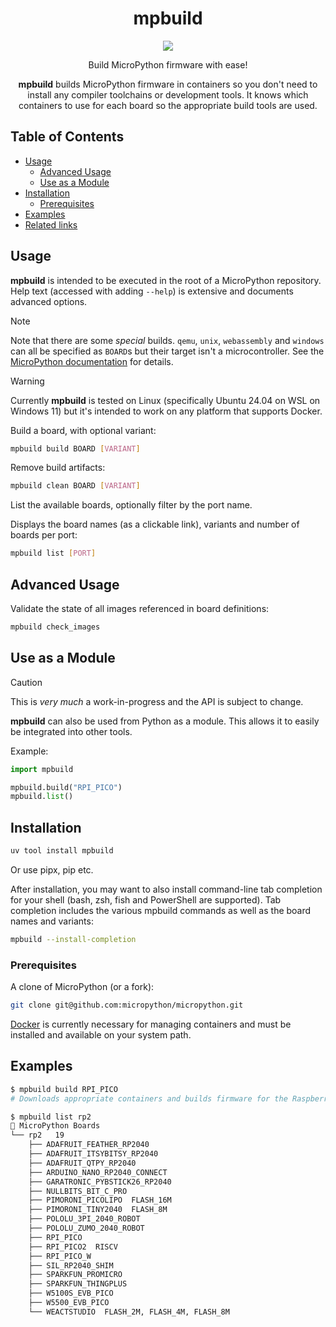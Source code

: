 <div align="center">

# mpbuild

![](https://github.com/user-attachments/assets/2cf9fb34-aae4-4e24-a16c-76d387ca6dff)

Build MicroPython firmware with ease!

**mpbuild** builds MicroPython firmware in containers so you don't need to install any compiler toolchains or development tools. It knows which containers to use for each board so the appropriate build tools are used.

</div>

## Table of Contents

- [Usage](#usage)
  - [Advanced Usage](#advanced-usage)
  - [Use as a Module](#use-as-a-module)
- [Installation](#installation)
  - [Prerequisites](#prerequisites)
- [Examples](#examples)
- [Related links](#related-links)

## Usage

**mpbuild** is intended to be executed in the root of a MicroPython repository. Help text (accessed with adding `--help`) is extensive and documents advanced options.

> [!NOTE]
> Note that there are some _special_ builds. `qemu`, `unix`, `webassembly` and `windows` can all be specified as `BOARD`s but their target isn't a microcontroller. See the [MicroPython documentation](https://github.com/micropython/micropython/) for details.

> [!WARNING]
> Currently **mpbuild** is tested on Linux (specifically Ubuntu 24.04 on WSL on Windows 11) but it's intended to work on any platform that supports Docker.

Build a board, with optional variant:

```bash
mpbuild build BOARD [VARIANT]
```

Remove build artifacts:

```bash
mpbuild clean BOARD [VARIANT]
```

List the available boards, optionally filter by the port name.

Displays the board names (as a clickable link), variants and number of boards per port:

```bash
mpbuild list [PORT]
```

## Advanced Usage

Validate the state of all images referenced in board definitions:

```bash
mpbuild check_images
```

## Use as a Module

> [!CAUTION]
> This is _very much_ a work-in-progress and the API is subject to change.

**mpbuild** can also be used from Python as a module. This allows it to easily be integrated into other tools.

Example:

```python
import mpbuild

mpbuild.build("RPI_PICO")
mpbuild.list()
```

## Installation

```bash
uv tool install mpbuild
```

Or use pipx, pip etc.

After installation, you may want to also install command-line tab completion for your shell (bash, zsh, fish and PowerShell are supported). Tab completion includes the various mpbuild commands as well as the board names and variants:

```bash
mpbuild --install-completion
```

### Prerequisites

A clone of MicroPython (or a fork):

```bash
git clone git@github.com:micropython/micropython.git
```

[Docker](https://www.docker.com/) is currently necessary for managing containers and must be installed and available on your system path.

## Examples

```bash
$ mpbuild build RPI_PICO
# Downloads appropriate containers and builds firmware for the Raspberry Pi Pico
```

```bash
$ mpbuild list rp2
🐍 MicroPython Boards
└── rp2   19
    ├── ADAFRUIT_FEATHER_RP2040
    ├── ADAFRUIT_ITSYBITSY_RP2040
    ├── ADAFRUIT_QTPY_RP2040
    ├── ARDUINO_NANO_RP2040_CONNECT
    ├── GARATRONIC_PYBSTICK26_RP2040
    ├── NULLBITS_BIT_C_PRO
    ├── PIMORONI_PICOLIPO  FLASH_16M
    ├── PIMORONI_TINY2040  FLASH_8M
    ├── POLOLU_3PI_2040_ROBOT
    ├── POLOLU_ZUMO_2040_ROBOT
    ├── RPI_PICO
    ├── RPI_PICO2  RISCV
    ├── RPI_PICO_W
    ├── SIL_RP2040_SHIM
    ├── SPARKFUN_PROMICRO
    ├── SPARKFUN_THINGPLUS
    ├── W5100S_EVB_PICO
    ├── W5500_EVB_PICO
    └── WEACTSTUDIO  FLASH_2M, FLASH_4M, FLASH_8M
```
